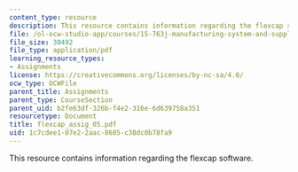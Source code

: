 ```yaml
---
content_type: resource
description: This resource contains information regarding the flexcap software.
file: /ol-ocw-studio-app/courses/15-763j-manufacturing-system-and-supply-chain-design-spring-2005/1c7cdee107e22aac8685c38dc0b78fa9_flexcap_assig_05.pdf
file_size: 30492
file_type: application/pdf
learning_resource_types:
- Assignments
license: https://creativecommons.org/licenses/by-nc-sa/4.0/
ocw_type: OCWFile
parent_title: Assignments
parent_type: CourseSection
parent_uid: b2fe63df-326b-f4e2-316e-6d639758a351
resourcetype: Document
title: flexcap_assig_05.pdf
uid: 1c7cdee1-07e2-2aac-8685-c38dc0b78fa9
---
```

This resource contains information regarding the flexcap software.